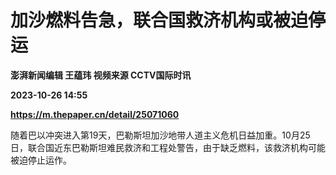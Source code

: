 # 加沙燃料告急，联合国救济机构或被迫停运
**澎湃新闻编辑 王蕴玮 视频来源 CCTV国际时讯**

**2023-10-26 14:55**

**https://m.thepaper.cn/detail/25071060**

随着巴以冲突进入第19天，巴勒斯坦加沙地带人道主义危机日益加重。10月25日，联合国近东巴勒斯坦难民救济和工程处警告，由于缺乏燃料，该救济机构可能被迫停止运作。